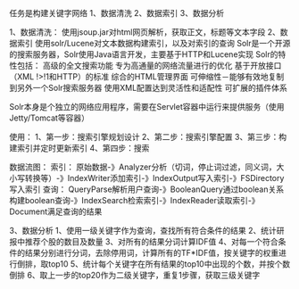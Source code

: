 ﻿任务是构建关键字网络
1、数据清洗
2、数据索引
3、数据分析

1、数据清洗：
使用jsoup.jar对html网页解析，获取正文，标题等文本字段
2、数据索引
使用solr/Lucene对文本数据构建索引，以及对索引的查询
Solr是一个开源的搜索服务器，Solr使用Java语言开发，主要基于HTTP和Lucene实现
Solr的特性包括：
    高级的全文搜索功能
    专为高通量的网络流量进行的优化
    基于开放接口（XML !>!1和HTTP）的标准
    综合的HTML管理界面
    可伸缩性－能够有效地复制到另外一个Solr搜索服务器
    使用XML配置达到灵活性和适配性
    可扩展的插件体系

Solr本身是个独立的网络应用程序，需要在Servlet容器中运行来提供服务（使用Jetty/Tomcat等容器）

使用：
1、第一步：搜索引擎规划设计
2、第二步：搜索引擎配置
3、第三步：构建索引并定时更新索引
4、第四步：搜索

数据流图：
索引：
原始数据-》Analyzer分析（切词，停止词过滤，同义词，大小写转换等）-》IndexWriter添加索引-》IndexOutput写入索引-》FSDirectory写入索引
查询：
QueryParse解析用户查询-》BooleanQuery通过boolean关系构建boolean查询-》IndexSearch检索索引-》IndexReader读取索引-》Document满足查询的结果

3、数据分析
1、使用一级关键字作为查询，查找所有符合条件的结果
2、统计研报中推荐个股的数目及数量
3、对所有的结果分词计算IDF值
4、对每一个符合条件的结果分别进行分词，去除停用词，计算所有的TF*IDF值，按关键字的权重进行倒排，取top10
5、统计每个关键字在所有结果的top10中出现的个数，并按个数倒排
6、取上一步的top20作为二级关键字，重复1步骤，获取三级关键字

